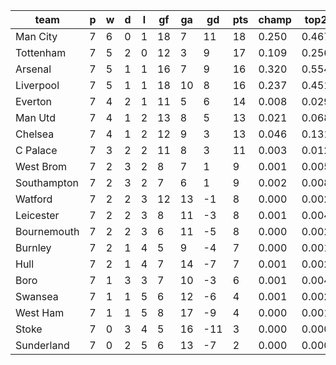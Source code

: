 |    team     | p | w | d | l | gf | ga | gd  | pts | champ | top2  | top3  | top4  |  5-7  | bot4  | bot3  | bot2  |
|-------------|---|---|---|---|----|----|-----|-----|-------|-------|-------|-------|-------|-------|-------|-------|
| Man City    | 7 | 6 | 0 | 1 | 18 |  7 |  11 |  18 | 0.250 | 0.467 | 0.645 | 0.779 | 0.172 | 0.000 | 0.000 | 0.000|
| Tottenham   | 7 | 5 | 2 | 0 | 12 |  3 |   9 |  17 | 0.109 | 0.256 | 0.419 | 0.583 | 0.284 | 0.002 | 0.001 | 0.000|
| Arsenal     | 7 | 5 | 1 | 1 | 16 |  7 |   9 |  16 | 0.320 | 0.554 | 0.720 | 0.832 | 0.134 | 0.000 | 0.000 | 0.000|
| Liverpool   | 7 | 5 | 1 | 1 | 18 | 10 |   8 |  16 | 0.237 | 0.451 | 0.634 | 0.769 | 0.180 | 0.001 | 0.000 | 0.000|
| Everton     | 7 | 4 | 2 | 1 | 11 |  5 |   6 |  14 | 0.008 | 0.029 | 0.072 | 0.135 | 0.296 | 0.045 | 0.026 | 0.013|
| Man Utd     | 7 | 4 | 1 | 2 | 13 |  8 |   5 |  13 | 0.021 | 0.068 | 0.144 | 0.245 | 0.348 | 0.021 | 0.012 | 0.005|
| Chelsea     | 7 | 4 | 1 | 2 | 12 |  9 |   3 |  13 | 0.046 | 0.131 | 0.245 | 0.387 | 0.360 | 0.009 | 0.005 | 0.001|
| C Palace    | 7 | 3 | 2 | 2 | 11 |  8 |   3 |  11 | 0.003 | 0.012 | 0.031 | 0.062 | 0.214 | 0.107 | 0.070 | 0.037|
| West Brom   | 7 | 2 | 3 | 2 |  8 |  7 |   1 |   9 | 0.001 | 0.005 | 0.013 | 0.029 | 0.123 | 0.191 | 0.130 | 0.077|
| Southampton | 7 | 2 | 3 | 2 |  7 |  6 |   1 |   9 | 0.002 | 0.008 | 0.020 | 0.041 | 0.158 | 0.145 | 0.095 | 0.051|
| Watford     | 7 | 2 | 2 | 3 | 12 | 13 |  -1 |   8 | 0.000 | 0.002 | 0.007 | 0.019 | 0.094 | 0.254 | 0.178 | 0.108|
| Leicester   | 7 | 2 | 2 | 3 |  8 | 11 |  -3 |   8 | 0.001 | 0.004 | 0.013 | 0.030 | 0.132 | 0.187 | 0.128 | 0.076|
| Bournemouth | 7 | 2 | 2 | 3 |  6 | 11 |  -5 |   8 | 0.000 | 0.002 | 0.006 | 0.014 | 0.078 | 0.300 | 0.223 | 0.143|
| Burnley     | 7 | 2 | 1 | 4 |  5 |  9 |  -4 |   7 | 0.000 | 0.001 | 0.002 | 0.006 | 0.043 | 0.409 | 0.314 | 0.209|
| Hull        | 7 | 2 | 1 | 4 |  7 | 14 |  -7 |   7 | 0.001 | 0.002 | 0.005 | 0.016 | 0.091 | 0.263 | 0.186 | 0.118|
| Boro        | 7 | 1 | 3 | 3 |  7 | 10 |  -3 |   6 | 0.001 | 0.004 | 0.011 | 0.026 | 0.114 | 0.220 | 0.149 | 0.089|
| Swansea     | 7 | 1 | 1 | 5 |  6 | 12 |  -6 |   4 | 0.001 | 0.002 | 0.009 | 0.020 | 0.102 | 0.251 | 0.180 | 0.110|
| West Ham    | 7 | 1 | 1 | 5 |  8 | 17 |  -9 |   4 | 0.000 | 0.001 | 0.002 | 0.005 | 0.033 | 0.479 | 0.383 | 0.273|
| Stoke       | 7 | 0 | 3 | 4 |  5 | 16 | -11 |   3 | 0.000 | 0.000 | 0.001 | 0.003 | 0.021 | 0.546 | 0.449 | 0.337|
| Sunderland  | 7 | 0 | 2 | 5 |  6 | 13 |  -7 |   2 | 0.000 | 0.000 | 0.001 | 0.002 | 0.022 | 0.570 | 0.471 | 0.353|
